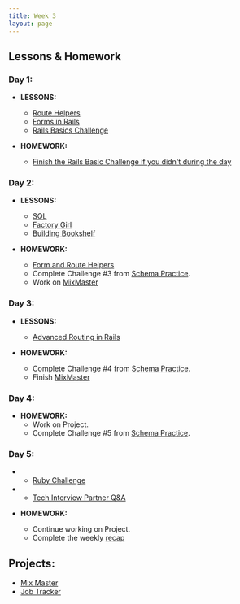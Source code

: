```yaml
---
title: Week 3
layout: page
---
```


## Lessons & Homework

### Day 1:

* **LESSONS:**
  - [Route Helpers](../lessons/route_helpers)
  - [Forms in Rails](../lessons/form_helpers_rails)
  - [Rails Basics Challenge](../lessons/rails_basics_challenge)

* **HOMEWORK:**
  - [Finish the Rails Basic Challenge if you didn't during the day](../lessons/models_databases_relationships_routes_controllers_oh_my)

### Day 2:

* **LESSONS:**
  - [SQL](../lessons/sql)
  - [Factory Girl](../lessons/factory_girl)
  - [Building Bookshelf](../lessons/forms_primer)

* **HOMEWORK:**
  - [Form and Route Helpers](https://github.com/turingschool/challenges/blob/master/form_route_helpers_rails.markdown)
  - Complete Challenge #3 from [Schema Practice](https://gist.github.com/rwarbelow/80417edbcc42578cb56a).
  - Work on [MixMaster](../projects/mix_master/1_getting_started)

### Day 3:

* **LESSONS:**
  - [Advanced Routing in Rails](../lessons/advanced_routing_rails)

* **HOMEWORK:**
  - Complete Challenge #4 from [Schema Practice](https://gist.github.com/rwarbelow/80417edbcc42578cb56a).
  - Finish [MixMaster](../projects/mix_master/1_getting_started)

### Day 4:

* **HOMEWORK:**
  - Work on Project.
  - Complete Challenge #5 from [Schema Practice](https://gist.github.com/rwarbelow/80417edbcc42578cb56a).

### Day 5:

* - [Ruby Challenge](../lessons/violations)
* - [Tech Interview Partner Q&A](../lessons/mock_interview)

* **HOMEWORK:**
  - Continue working on Project.
  - Complete the weekly [recap](https://github.com/turingschool/checks-for-understanding/blob/master/module-2/backend/week_three.md)

## Projects:

* [Mix Master](../projects/mix_master/1_getting_started)
* [Job Tracker](https://github.com/turingschool/job-tracker)
